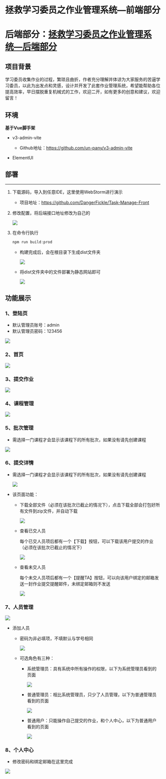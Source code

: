 # 拯救学习委员之作业管理系统—前端部分

# 后端部分：<a href="https://github.com/DangerFickle/Task-Manage-Back">拯救学习委员之作业管理系统—后端部分</a>

## 项目背景
学习委员收集作业的过程，繁琐且曲折，作者充分理解并体谅为大家服务的苦逼学习委员，以此为出发点和灵感，设计并开发了此套作业管理系统，希望能帮助各位提高效率，早日摆脱重复机械式的工作，欢迎二开，如有更多的创意和建议，欢迎留言！

## 环境

**基于Vue脚手架**

* v3-admin-vite
  * Github地址：https://github.com/un-pany/v3-admin-vite

* ElementUI

## 部署

****

1. 下载源码，导入到任意IDE，这里使用WebStorm进行演示

   * 项目地址：https://github.com/DangerFickle/Task-Manage-Front

2. 修改配置，将后端接口地址修改为自己的

   ![](https://img.belongme.top/images/202304032308741.png)

3. 在命令行执行

   ~~~java
   npm run build:prod
   ~~~

   * 构建完成后，会在根目录下生成dist文件夹

     ![](https://img.belongme.top/images/202304032312698.png)

     

   * 将dist文件夹中的文件部署为静态网站即可

     ![](https://img.belongme.top/images/202304032312679.png)



## 功能展示

### 1、登陆页

* 默认管理员账号：admin
* 默认管理员密码：123456

![](https://img.belongme.top/images/202304032229769.png)



### 2、首页

![](https://img.belongme.top/images/202304032231025.png)



### 3、提交作业

![](https://img.belongme.top/images/202305022203923.png)



### 4、课程管理

![](https://img.belongme.top/images/202304032232904.png)



### 5、批次管理

* 需选择一门课程才会显示该课程下的所有批次，如果没有请先创建课程

![](https://img.belongme.top/images/202304032232214.png)



### 6、提交详情

* 需选择一门课程才会显示该课程下的所有批次，如果没有请先创建课程

  ![](https://img.belongme.top/images/202304032234583.png)

* 该页面功能：

  * 下载全部文件（必须在该批次已截止的情况下），点击下载全部会打包好所有文件到zip文件，并自动下载

    ![](https://img.belongme.top/images/202304032238292.png)

  * 查看已交人员

    每个已交人员项后都有一个【下载】按钮，可以下载该用户提交的作业（必须在该批次已截止的情况下）

    ![](https://img.belongme.top/images/202304032241264.png)

  * 查看未交人员

    每个未交人员项后都有一个【提醒TA】按钮，可以向该用户绑定的邮箱发送一封作业提交提醒邮件，未绑定邮箱则不发送

    ![](https://img.belongme.top/images/202304032244981.png)



### 7、人员管理

![](https://img.belongme.top/images/202304032249648.png)

* 添加人员

  * 密码为非必填项，不填默认与学号相同

    ![](https://img.belongme.top/images/202304032250038.png)

  * 可选角色有三种：

    * 系统管理员：具有系统中所有操作的权限，以下为系统管理员看到的页面

      ![](https://img.belongme.top/images/202304032231025.png)

      

    * 普通管理员：相比系统管理员，只少了人员管理，以下为普通管理员看到的页面

      ![](https://img.belongme.top/images/202304032302752.png)

      

    * 普通用户：只能操作自己提交的作业，和个人中心，以下为普通用户看到的页面

      ![](https://img.belongme.top/images/202304032302484.png)

  

### 8、个人中心

* 修改密码和绑定邮箱在这里完成

![](https://img.belongme.top/images/202304032318511.png)
